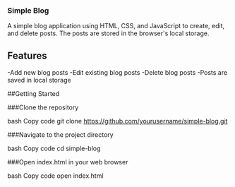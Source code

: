 ### Simple Blog
A simple blog application using HTML, CSS, and JavaScript to create, edit, and delete posts. The posts are stored in the browser's local storage.
## Features
-Add new blog posts
-Edit existing blog posts
-Delete blog posts
-Posts are saved in local storage

##Getting Started

###Clone the repository

bash
Copy code
git clone https://github.com/yourusername/simple-blog.git

###Navigate to the project directory

bash
Copy code
cd simple-blog

###Open index.html in your web browser

bash
Copy code
open index.html
